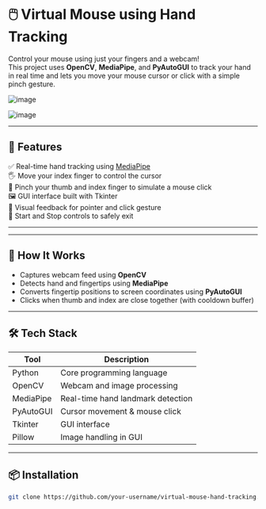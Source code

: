 # 🖱️ Virtual Mouse using Hand Tracking

Control your mouse using just your fingers and a webcam!  
This project uses **OpenCV**, **MediaPipe**, and **PyAutoGUI** to track your hand in real time and lets you move your mouse cursor or click with a simple pinch gesture.

![image](https://github.com/user-attachments/assets/a7eb78a3-7714-4740-8163-6c1757d8f64d)

![image](https://github.com/user-attachments/assets/4444c200-0434-4091-b96a-52946dcfdc08)



---

## 🚀 Features

✅ Real-time hand tracking using [MediaPipe](https://mediapipe.dev/)  
🖐️ Move your index finger to control the cursor  
🤏 Pinch your thumb and index finger to simulate a mouse click  
🖼️ GUI interface built with Tkinter  
🎯 Visual feedback for pointer and click gesture  
🛑 Start and Stop controls to safely exit

---

---

## 🧠 How It Works

- Captures webcam feed using **OpenCV**
- Detects hand and fingertips using **MediaPipe**
- Converts fingertip positions to screen coordinates using **PyAutoGUI**
- Clicks when thumb and index are close together (with cooldown buffer)

---

## 🛠️ Tech Stack

| Tool          | Description                         |
|---------------|-------------------------------------|
| Python        | Core programming language           |
| OpenCV        | Webcam and image processing         |
| MediaPipe     | Real-time hand landmark detection   |
| PyAutoGUI     | Cursor movement & mouse click       |
| Tkinter       | GUI interface                       |
| Pillow        | Image handling in GUI               |

---

## 📦 Installation

```bash
git clone https://github.com/your-username/virtual-mouse-hand-tracking.git

